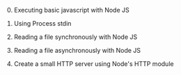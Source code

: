0. Executing basic javascript with Node JS

1. Using Process stdin

2. Reading a file synchronously with Node JS

3. Reading a file asynchronously with Node JS

4. Create a small HTTP server using Node's HTTP module
